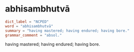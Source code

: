 # abhisambhutvā

``` toml
dict_label = "NCPED"
word = "abhisambhutvā"
summary = "having mastered; having endured; having bore."
grammar_comment = "absol."
```

having mastered; having endured; having bore.

